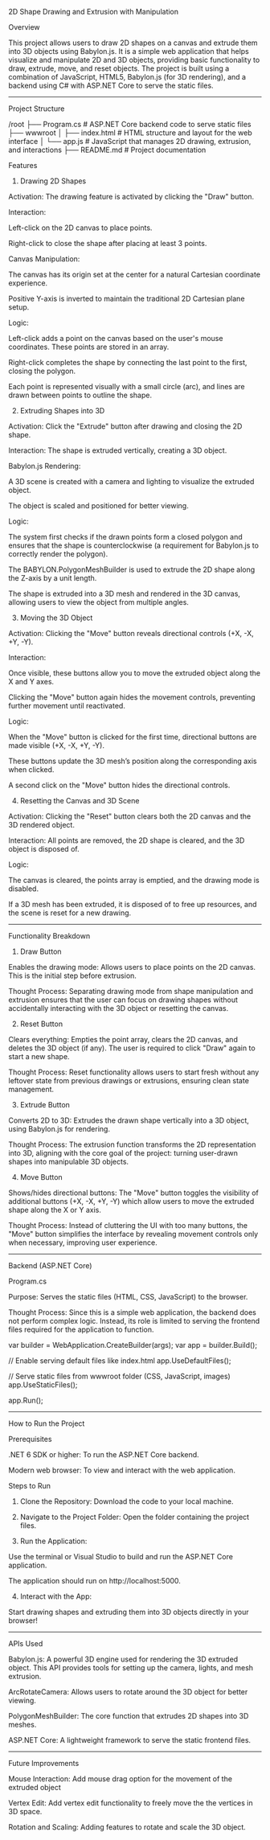 ﻿2D Shape Drawing and Extrusion with Manipulation

Overview

This project allows users to draw 2D shapes on a canvas and extrude them into 3D objects
using Babylon.js. It is a simple web application that helps visualize and manipulate 2D and
3D objects, providing basic functionality to draw, extrude, move, and reset objects. The
project is built using a combination of JavaScript, HTML5, Babylon.js (for 3D rendering),
and a backend using C# with ASP.NET Core to serve the static files.

---

Project Structure

/root
├── Program.cs # ASP.NET Core backend code to serve static files
├── wwwroot
│ ├── index.html # HTML structure and layout for the web interface
│ └── app.js # JavaScript that manages 2D drawing, extrusion, and interactions
├── README.md # Project documentation

Features

1. Drawing 2D Shapes

Activation: The drawing feature is activated by clicking the "Draw" button.

Interaction:

Left-click on the 2D canvas to place points.

Right-click to close the shape after placing at least 3 points.

Canvas Manipulation:

The canvas has its origin set at the center for a natural Cartesian coordinate experience.

Positive Y-axis is inverted to maintain the traditional 2D Cartesian plane setup.

Logic:

Left-click adds a point on the canvas based on the user's mouse coordinates. These points
are stored in an array.

Right-click completes the shape by connecting the last point to the first, closing the
polygon.

Each point is represented visually with a small circle (arc), and lines are drawn between
points to outline the shape.

2. Extruding Shapes into 3D

Activation: Click the "Extrude" button after drawing and closing the 2D shape.

Interaction: The shape is extruded vertically, creating a 3D object.

Babylon.js Rendering:

A 3D scene is created with a camera and lighting to visualize the extruded object.

The object is scaled and positioned for better viewing.

Logic:

The system first checks if the drawn points form a closed polygon and ensures that the
shape is counterclockwise (a requirement for Babylon.js to correctly render the polygon).

The BABYLON.PolygonMeshBuilder is used to extrude the 2D shape along the Z-axis by a
unit length.

The shape is extruded into a 3D mesh and rendered in the 3D canvas, allowing users to
view the object from multiple angles.

3. Moving the 3D Object

Activation: Clicking the "Move" button reveals directional controls (+X, -X, +Y, -Y).

Interaction:

Once visible, these buttons allow you to move the extruded object along the X and Y axes.

Clicking the "Move" button again hides the movement controls, preventing further
movement until reactivated.

Logic:

When the "Move" button is clicked for the first time, directional buttons are made visible
(+X, -X, +Y, -Y).

These buttons update the 3D mesh’s position along the corresponding axis when clicked.

A second click on the "Move" button hides the directional controls.

4. Resetting the Canvas and 3D Scene

Activation: Clicking the "Reset" button clears both the 2D canvas and the 3D rendered
object.

Interaction: All points are removed, the 2D shape is cleared, and the 3D object is disposed
of.

Logic:

The canvas is cleared, the points array is emptied, and the drawing mode is disabled.

If a 3D mesh has been extruded, it is disposed of to free up resources, and the scene is
reset for a new drawing.

---

Functionality Breakdown

1. Draw Button

Enables the drawing mode: Allows users to place points on the 2D canvas. This is the initial
step before extrusion.

Thought Process: Separating drawing mode from shape manipulation and extrusion
ensures that the user can focus on drawing shapes without accidentally interacting with
the 3D object or resetting the canvas.

2. Reset Button

Clears everything: Empties the point array, clears the 2D canvas, and deletes the 3D object
(if any). The user is required to click "Draw" again to start a new shape.

Thought Process: Reset functionality allows users to start fresh without any leftover state
from previous drawings or extrusions, ensuring clean state management.

3. Extrude Button

Converts 2D to 3D: Extrudes the drawn shape vertically into a 3D object, using Babylon.js
for rendering.

Thought Process: The extrusion function transforms the 2D representation into 3D, aligning
with the core goal of the project: turning user-drawn shapes into manipulable 3D objects.

4. Move Button

Shows/hides directional buttons: The "Move" button toggles the visibility of additional
buttons (+X, -X, +Y, -Y) which allow users to move the extruded shape along the X or Y axis.

Thought Process: Instead of cluttering the UI with too many buttons, the "Move" button
simplifies the interface by revealing movement controls only when necessary, improving
user experience.

---

Backend (ASP.NET Core)

Program.cs

Purpose: Serves the static files (HTML, CSS, JavaScript) to the browser.

Thought Process: Since this is a simple web application, the backend does not perform
complex logic. Instead, its role is limited to serving the frontend files required for the
application to function.

var builder = WebApplication.CreateBuilder(args);
var app = builder.Build();

// Enable serving default files like index.html
app.UseDefaultFiles();

// Serve static files from wwwroot folder (CSS, JavaScript, images)
app.UseStaticFiles();

app.Run();

---

How to Run the Project

Prerequisites

.NET 6 SDK or higher: To run the ASP.NET Core backend.

Modern web browser: To view and interact with the web application.

Steps to Run

1. Clone the Repository: Download the code to your local machine.

2. Navigate to the Project Folder: Open the folder containing the project files.

3. Run the Application:

Use the terminal or Visual Studio to build and run the ASP.NET Core application.

The application should run on http://localhost:5000.

4. Interact with the App:

Start drawing shapes and extruding them into 3D objects directly in your browser!

---

APIs Used

Babylon.js: A powerful 3D engine used for rendering the 3D extruded object. This API
provides tools for setting up the camera, lights, and mesh extrusion.

ArcRotateCamera: Allows users to rotate around the 3D object for better viewing.

PolygonMeshBuilder: The core function that extrudes 2D shapes into 3D meshes.

ASP.NET Core: A lightweight framework to serve the static frontend files.

---

Future Improvements


Mouse Interaction: Add mouse drag option for the movement of the extruded object

Vertex Edit: Add vertex edit functionality to freely move the the vertices in 3D space.

Rotation and Scaling: Adding features to rotate and scale the 3D object.

